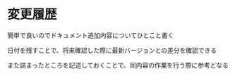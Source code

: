 # 変更履歴

簡単で良いのでドキュメント追加内容についてひとこと書く

日付を残すことで、将来確認した際に最新バージョンとの差分を確認できる

また詰まったところを記述しておくことで、同内容の作業を行う際に参考となる


